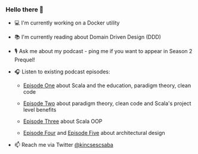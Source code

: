 ### Hello there 👋

- 💻 I'm currently working on a Docker utility

- 📚 I'm currently reading about Domain Driven Design (DDD)

- 🎙 Ask me about my podcast - ping me if you want to appear in Season 2 Prequel!

- 🎧 Listen to existing podcast episodes:
  
  - [Episode One](https://proscala.com/podcasts/episode-one) about Scala and the education, paradigm theory, clean code
  
  - [Episode Two](https://proscala.com/podcasts/episode-two) about paradigm theory, clean code and Scala's project level benefits
  
  - [Episode Three](https://proscala.com/podcasts/episode-three) about Scala OOP
  
  - [Episode Four](https://proscala.com/podcasts/episode-four) and [Episode Five](https://proscala.com/podcasts/episode-five) about architectural design

- 📫 Reach me via Twitter [@kincsescsaba](https://twitter.com/kincsescsaba)


